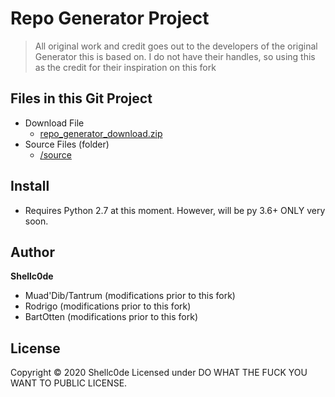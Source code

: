 # Repo Generator Project

> All original work and credit goes out to the developers of the original Generator this is based on. I do not have their handles, so using this as the credit for their inspiration on this fork

## Files in this Git Project

- Download File
    - [repo_generator_download.zip](https://github.com/shellc0de27/Repo-Generator/raw/master/repo_generator_download.zip)
- Source Files (folder)
    - [/source](https://github.com/shellc0de27/Repo-Generator/tree/master/source)

## Install

- Requires Python 2.7 at this moment. However, will be py 3.6+ ONLY very soon.

## Author

**Shellc0de**

* Muad'Dib/Tantrum (modifications prior to this fork)
* Rodrigo (modifications prior to this fork)
* BartOtten (modifications prior to this fork)

## License

Copyright © 2020 Shellc0de
Licensed under DO WHAT THE FUCK YOU WANT TO PUBLIC LICENSE.

